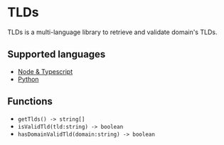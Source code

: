 # TLDs

TLDs is a multi-language library to retrieve and validate domain's TLDs.

## Supported languages

- [Node & Typescript](./node/README.md)
- [Python](./python/README.md)

## Functions

- `getTlds() -> string[]`
- `isValidTld(tld:string) -> boolean`
- `hasDomainValidTld(domain:string) -> boolean`
